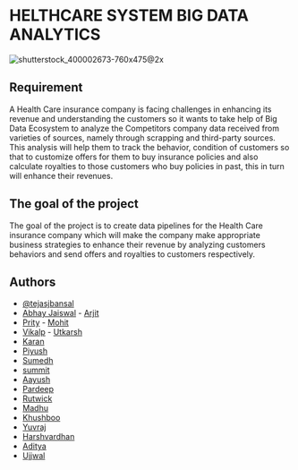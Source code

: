 # HELTHCARE SYSTEM BIG DATA ANALYTICS

![shutterstock_400002673-760x475@2x](https://user-images.githubusercontent.com/56173595/170109403-6716a6a5-a7e8-4e4a-883d-97d6072a21c7.jpg)

## Requirement

A Health Care insurance company is facing challenges in enhancing its revenue and understanding the customers so it wants to take help of Big Data Ecosystem to analyze the Competitors company data received from varieties of sources, namely through scrapping and third-party sources. This analysis will help them to track the behavior, condition of customers so that to customize offers for them to buy insurance policies and also calculate royalties to those customers who buy policies in past, this in turn will enhance their revenues.

## The goal of the project

The goal of the project is to create data pipelines for the Health Care insurance company which will make the company make appropriate business strategies to enhance their revenue by analyzing customers behaviors and send offers and royalties to customers respectively.

## Authors

- [@tejasjbansal](https://github.com/tejasjbansal)
- [Abhay Jaiswal]()                                   - [Arjit]()
- [Prity]()                                           - [Mohit]()
- [Vikalp]()                                          - [Utkarsh]()
- [Karan]()
- [Piyush]()
- [Sumedh]()
- [summit]()
- [Aayush]()
- [Pardeep]()
- [Rutwick]()
- [Madhu]()
- [Khushboo]()
- [Yuvraj]()
- [Harshvardhan]()
- [Aditya]()
- [Ujjwal]()
